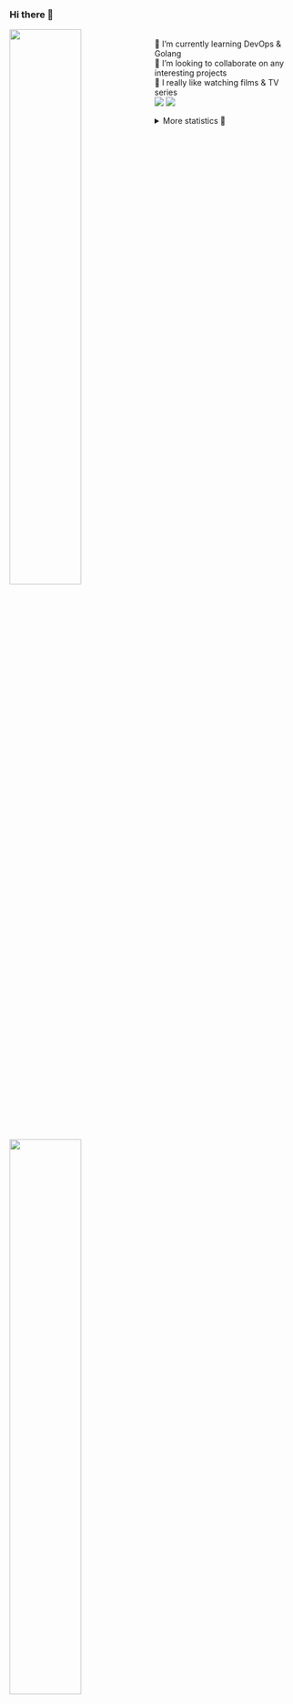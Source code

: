 ### Hi there 👋


[<img align="left" width="50%" src="https://github-readme-stats.vercel.app/api?username=rufusnufus&hide=issues&show_icons=true&count_private=true&theme=transparent&title_color=FF6F40&text_color=FBF9F8&icon_color=F48242&hide_border=true&hide_title=true#gh-dark-mode-only">](https://metrics.lecoq.io/rufusnufus#gh-dark-mode-only)
[<img align="left" width="50%" src="https://github-readme-stats.vercel.app/api?username=rufusnufus&hide=issues&show_icons=true&count_private=true&theme=transparent&title_color=FF6533&text_color=4D4644&icon_color=FF8038&hide_border=true&hide_title=true#gh-light-mode-only">](https://metrics.lecoq.io/rufusnufus#gh-light-mode-only)

<p>
  <br>
  🌱 I’m currently learning DevOps & Golang</br>
  👯 I’m looking to collaborate on any interesting projects</br>
  🎥 I really like watching films & TV series</br>
  <a href="https://linkedin.com/in/rufusnufus"><img src="https://img.shields.io/badge/linkedin-0077B5.svg?style=for-the-badge&logo=linkedin&logoColor=white"/></a>
  <a href="https://t.me/rufusnufus"><img src="https://img.shields.io/badge/-telegram-black?style=for-the-badge&color=blue&logo=telegram"/></a>
</p>

<p text-align="left">
<details>
  <summary>More statistics 👀</summary><br/>

<!--START_SECTION:waka-->
![Code Time](http://img.shields.io/badge/Code%20Time-764%20hrs%2047%20mins-blue)

![Profile Views](http://img.shields.io/badge/Profile%20Views-4-blue)

**I'm an Early 🐤** 

```text
🌞 Morning                6702 commits        █████░░░░░░░░░░░░░░░░░░░░   20.76 % 
🌆 Daytime                18891 commits       ███████████████░░░░░░░░░░   58.51 % 
🌃 Evening                6001 commits        █████░░░░░░░░░░░░░░░░░░░░   18.59 % 
🌙 Night                  695 commits         █░░░░░░░░░░░░░░░░░░░░░░░░   02.15 % 
```
📅 **I'm Most Productive on Wednesday** 

```text
Monday                   6514 commits        █████░░░░░░░░░░░░░░░░░░░░   20.17 % 
Tuesday                  5498 commits        ████░░░░░░░░░░░░░░░░░░░░░   17.03 % 
Wednesday                7169 commits        ██████░░░░░░░░░░░░░░░░░░░   22.20 % 
Thursday                 5875 commits        █████░░░░░░░░░░░░░░░░░░░░   18.20 % 
Friday                   5882 commits        █████░░░░░░░░░░░░░░░░░░░░   18.22 % 
Saturday                 781 commits         █░░░░░░░░░░░░░░░░░░░░░░░░   02.42 % 
Sunday                   570 commits         ░░░░░░░░░░░░░░░░░░░░░░░░░   01.77 % 
```


📊 **This Week I Spent My Time On** 

```text
💬 Programming Languages: 
No Activity Tracked This Week

🔥 Editors: 
No Activity Tracked This Week
```

**I Mostly Code in Go** 

```text
Go                       19 repos            █████░░░░░░░░░░░░░░░░░░░░   18.81 % 
Python                   15 repos            ████░░░░░░░░░░░░░░░░░░░░░   14.85 % 
Smarty                   5 repos             █░░░░░░░░░░░░░░░░░░░░░░░░   04.95 % 
Shell                    4 repos             █░░░░░░░░░░░░░░░░░░░░░░░░   03.96 % 
Kotlin                   3 repos             █░░░░░░░░░░░░░░░░░░░░░░░░   02.97 % 
```




 Last Updated on 10/06/2024 00:57:21 UTC
<!--END_SECTION:waka-->

</details>
</p>
